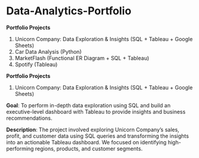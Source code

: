 # Data-Analytics-Portfolio

**Portfolio Projects**
1. Unicorn Company: Data Exploration & Insights (SQL + Tableau + Google Sheets)
2.  Car Data Analysis (Python)
3.  MarketFlash (Functional ER Diagram + SQL + Tableau)
4.  Spotify (Tableau)

   **Portfolio Projects**
   1. Unicorn Company: Data Exploration & Insights (SQL + Tableau + Google Sheets)
      
**Goal**: To perform in-depth data exploration using SQL and build an executive-level dashboard with Tableau to provide insights and business recommendations.

**Description**:
The project involved exploring Unicorn Company’s sales, profit, and customer data using SQL queries and transforming the insights into an actionable Tableau dashboard. We focused on identifying high-performing regions, products, and customer segments.
   
